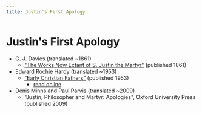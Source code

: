 ```yaml
---
title: Justin's First Apology
---
```


# Justin's First Apology

* G. J. Davies (translated ~1861)
  * ["The Works Now Extant of S. Justin the Martyr"](https://archive.org/details/worksnowextantof40just) (published 1861)
* Edward Rochie Hardy (translated ~1953)
  * [“Early Christian Fathers”](ecf.html) (published 1953)
    * [read online](http://www.ccel.org/ccel/richardson/fathers.vi.i.html)
* Denis Minns and Paul Parvis (translated ~2009)
  * "Justin, Philosopher and Martyr: Apologies", Oxford University Press (published 2009)
